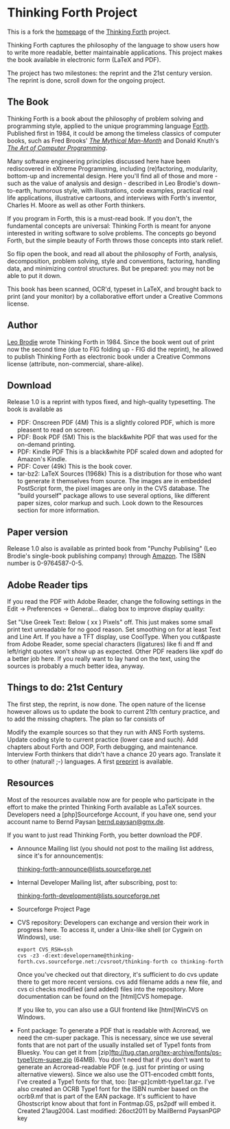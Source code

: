# Thinking Forth Project
This is a fork the [homepage] of the [Thinking Forth] project.

Thinking Forth captures the philosophy of the language to show users how to write more readable, better maintainable applications. This project makes the book available in electronic form (LaTeX and PDF).

The project has two milestones: the reprint and the 21st century version. The reprint is done, scroll down for the ongoing project.

## The Book
Thinking Forth is a book about the philosophy of problem solving and programming style, applied to the unique programming language [Forth]. Published first in 1984, it could be among the timeless classics of computer books, such as Fred Brooks' _[The Mythical Man-Month]_ and Donald Knuth's _[The Art of Computer Programming]_.

Many software engineering principles discussed here have been rediscovered in eXtreme Programming, including (re)factoring, modularity, bottom-up and incremental design. Here you'll find all of those and more - such as the value of analysis and design - described in Leo Brodie's down-to-earth, humorous style, with illustrations, code examples, practical real life applications, illustrative cartoons, and interviews with Forth's inventor, Charles H. Moore as well as other Forth thinkers.

If you program in Forth, this is a must-read book. If you don't, the fundamental concepts are universal: Thinking Forth is meant for anyone interested in writing software to solve problems. The concepts go beyond Forth, but the simple beauty of Forth throws those concepts into stark relief.

So flip open the book, and read all about the philosophy of Forth, analysis, decomposition, problem solving, style and conventions, factoring, handling data, and minimizing control structures. But be prepared: you may not be able to put it down.

This book has been scanned, OCR'd, typeset in LaTeX, and brought back to print (and your monitor) by a collaborative effort under a Creative Commons license.

## Author
[Leo Brodie] wrote Thinking Forth in 1984. Since the book went out of print now the second time (due to FIG folding up - FIG did the reprint), he allowed to publish Thinking Forth as electronic book under a Creative Commons license (attribute, non-commercial, share-alike).

## Download
Release 1.0 is a reprint with typos fixed, and high-quality typesetting. The book is available as

- PDF: Onscreen PDF (4M) This is a slightly colored PDF, which is more pleasent to read on screen.
- PDF: Book PDF (5M) This is the black&white PDF that was used for the on-demand printing.
- PDF: Kindle PDF This is a black&white PDF scaled down and adopted for Amazon's Kindle.
- PDF: Cover (49k) This is the book cover.
- tar-bz2: LaTeX Sources (1968k) This is a distribution for those who want to generate it themselves from source. The images are in embedded PostScript form, the pixel images are only in the CVS database. The "build yourself" package allows to use several options, like different paper sizes, color markup and such. Look down to the Resources section for more information.

## Paper version
Release 1.0 also is available as printed book from "Punchy Publising" (Leo Brodie's single-book publishing company) through [Amazon]. The ISBN number is 0-9764587-0-5.

## Adobe Reader tips
If you read the PDF with Adobe Reader, change the following settings in the Edit -> Preferences -> General... dialog box to improve display quality:

Set "Use Greek Text: Below ( xx ) Pixels" off. This just makes some small print text unreadable for no good reason.
Set smoothing on for at least Text and Line Art. If you have a TFT display, use CoolType.
When you cut&paste from Adobe Reader, some special characters (ligatures) like fi and ff and left/right quotes won't show up as expected. Other PDF readers like xpdf do a better job here. If you really want to lay hand on the text, using the sources is probably a much better idea, anyway.

## Things to do: 21st Century
The first step, the reprint, is now done. The open nature of the license however allows us to update the book to current 21th century practice, and to add the missing chapters. The plan so far consists of

Modify the example sources so that they run with ANS Forth systems.
Update coding style to current practice (lower case and such).
Add chapters about Forth and OOP, Forth debugging, and maintenance.
Interview Forth thinkers that didn't have a chance 20 years ago.
Translate it to other (natural! ;-) languages.
A first [preprint] is available.

## Resources
Most of the resources available now are for people who participate in the effort to make the printed Thinking Forth available as LaTeX sources. Developers need a [php]Sourceforge Account, if you have one, send your account name to Bernd Paysan <bernd.paysan@gmx.de>.

If you want to just read Thinking Forth, you better download the PDF.

- Announce Mailing list (you should not post to the mailing list address, since it's for announcement)s:

  <thinking-forth-announce@lists.sourceforge.net>
  
- Internal Developer Mailing list, after subscribing, post to:

  <thinking-forth-development@lists.sourceforge.net>
  
- Sourceforge Project Page
- CVS repository: Developers can exchange and version their work in progress here. To access it, under a Unix-like shell (or Cygwin on Windows), use:

      export CVS_RSH=ssh  
      cvs -z3 -d:ext:developername@thinking-forth.cvs.sourceforge.net:/cvsroot/thinking-forth co thinking-forth
  
  Once you've checked out that directory, it's sufficient to do cvs update there to get more recent versions. cvs add filename adds a new file, and cvs ci checks modified (and added) files into the repository. More documentation can be found on the [html]CVS homepage.

  If you like to, you can also use a GUI frontend like [html]WinCVS on Windows.

- Font package: To generate a PDF that is readable with Acroread, we need the cm-super package. This is necessary, since we use several fonts that are not part of the usually installed set of Type1 fonts from Bluesky. You can get it from [zip]ftp://tug.ctan.org/tex-archive/fonts/ps-type1/cm-super.zip (64MB). You don't need that if you don't want to generate an Acroread-readable PDF (e.g. just for printing or using alternative viewers). Since we also use the OT1-encoded cmbtt fonts, I've created a Type1 fonts for that, too: [tar-gz]cmbtt-type1.tar.gz. I've also created an OCRB Type1 font for the ISBN number based on the ocrb9.mf that is part of the EAN package. It's sufficient to have Ghostscript know about that font in Fontmap.GS, ps2pdf will embed it.
Created 21aug2004. Last modified: 26oct2011 by MailBernd PaysanPGP key

[homepage]: http://thinking-forth.sourceforge.net/
[Thinking Forth]: http://www.amazon.com/exec/obidos/ASIN/0976458705
[Amazon]: http://www.amazon.com/exec/obidos/ASIN/0976458705
[Forth]: http://en.wikipedia.org/wiki/Forth_programming_language
[The Mythical Man-Month]: http://www.amazon.com/exec/obidos/ASIN/0201835959
[The Art of Computer Programming]: http://www.amazon.com/exec/obidos/ASIN/0201485419
[Leo Brodie]: http://punchandbrodie.com/leo/
[preprint]: http://thinking-forth.sourceforge.net/thinking-forth-ans.pdf
